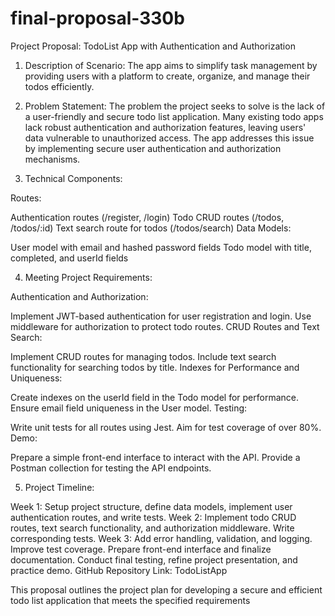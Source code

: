 # final-proposal-330b

Project Proposal: TodoList App with Authentication and Authorization

1. Description of Scenario:
The app aims to simplify task management by providing users with a platform to create, organize, and manage their todos efficiently.

2. Problem Statement:
The problem the project seeks to solve is the lack of a user-friendly and secure todo list application. Many existing todo apps lack robust authentication and authorization features, leaving users' data vulnerable to unauthorized access. The app addresses this issue by implementing secure user authentication and authorization mechanisms.

3. Technical Components:

Routes:

Authentication routes (/register, /login)
Todo CRUD routes (/todos, /todos/:id)
Text search route for todos (/todos/search)
Data Models:

User model with email and hashed password fields
Todo model with title, completed, and userId fields

4. Meeting Project Requirements:

Authentication and Authorization:

Implement JWT-based authentication for user registration and login.
Use middleware for authorization to protect todo routes.
CRUD Routes and Text Search:

Implement CRUD routes for managing todos.
Include text search functionality for searching todos by title.
Indexes for Performance and Uniqueness:

Create indexes on the userId field in the Todo model for performance.
Ensure email field uniqueness in the User model.
Testing:

Write unit tests for all routes using Jest.
Aim for test coverage of over 80%.
Demo:

Prepare a simple front-end interface to interact with the API.
Provide a Postman collection for testing the API endpoints.

5. Project Timeline:

Week 1: Setup project structure, define data models, implement user authentication routes, and write tests.
Week 2: Implement todo CRUD routes, text search functionality, and authorization middleware. Write corresponding tests.
Week 3: Add error handling, validation, and logging. Improve test coverage. Prepare front-end interface and finalize documentation. Conduct final testing, refine project presentation, and practice demo.
GitHub Repository Link: TodoListApp

This proposal outlines the project plan for developing a secure and efficient todo list application that meets the specified requirements